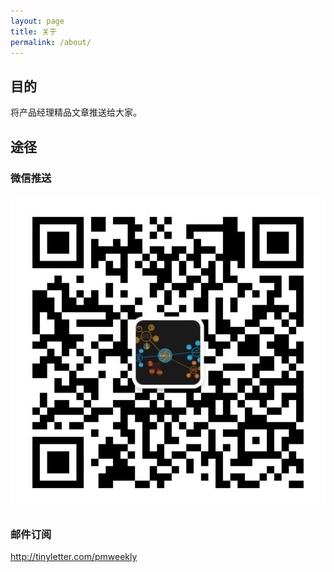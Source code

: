 ```yaml
---
layout: page
title: 关于
permalink: /about/
---
```


## 目的

将产品经理精品文章推送给大家。

## 途径

### 微信推送

![](image/weixin.jpg)

### 邮件订阅

<http://tinyletter.com/pmweekly>
